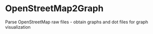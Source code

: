 OpenStreetMap2Graph
===================

Parse OpenStreetMap raw files - obtain graphs and dot files for graph visualization
